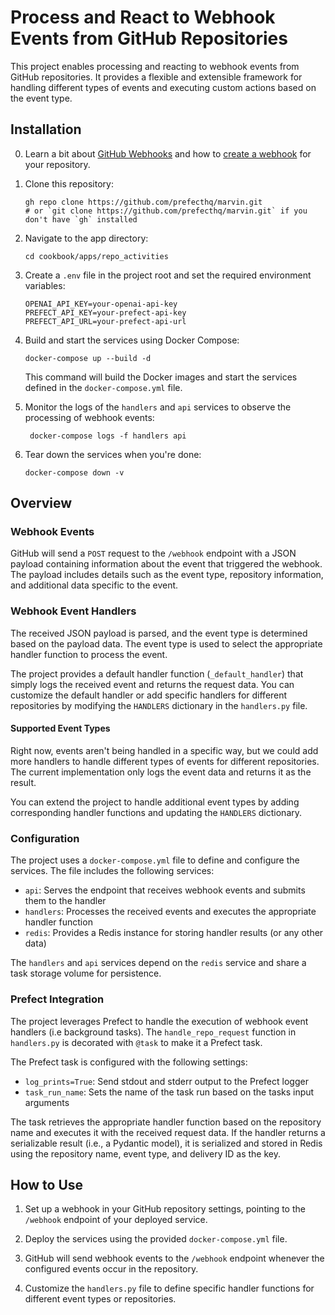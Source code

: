 # Process and React to Webhook Events from GitHub Repositories

This project enables processing and reacting to webhook events from GitHub repositories. It provides a flexible and extensible framework for handling different types of events and executing custom actions based on the event type.

## Installation

0. Learn a bit about [GitHub Webhooks](https://docs.github.com/en/developers/webhooks-and-events/webhooks) and how to [create a webhook](https://docs.github.com/en/developers/webhooks-and-events/webhooks/creating-webhooks) for your repository.

1. Clone this repository:
   ```
   gh repo clone https://github.com/prefecthq/marvin.git
   # or `git clone https://github.com/prefecthq/marvin.git` if you don't have `gh` installed
   ```

2. Navigate to the app directory:
   ```
   cd cookbook/apps/repo_activities
   ```

3. Create a `.env` file in the project root and set the required environment variables:
   ```
   OPENAI_API_KEY=your-openai-api-key
   PREFECT_API_KEY=your-prefect-api-key
   PREFECT_API_URL=your-prefect-api-url
   ```

4. Build and start the services using Docker Compose:
   ```
   docker-compose up --build -d
   ```

   This command will build the Docker images and start the services defined in the `docker-compose.yml` file.

5. Monitor the logs of the `handlers` and `api` services to observe the processing of webhook events:
   ```
    docker-compose logs -f handlers api
   ```

6. Tear down the services when you're done:
   ```
   docker-compose down -v
   ```

## Overview

### Webhook Events

GitHub will send a `POST` request to the `/webhook` endpoint with a JSON payload containing information about the event that triggered the webhook. The payload includes details such as the event type, repository information, and additional data specific to the event.

### Webhook Event Handlers

The received JSON payload is parsed, and the event type is determined based on the payload data. The event type is used to select the appropriate handler function to process the event.

The project provides a default handler function (`_default_handler`) that simply logs the received event and returns the request data. You can customize the default handler or add specific handlers for different repositories by modifying the `HANDLERS` dictionary in the `handlers.py` file.

#### Supported Event Types

Right now, events aren't being handled in a specific way, but we could add more handlers to handle different types of events for different repositories. The current implementation only logs the event data and returns it as the result.

You can extend the project to handle additional event types by adding corresponding handler functions and updating the `HANDLERS` dictionary.

### Configuration

The project uses a `docker-compose.yml` file to define and configure the services. The file includes the following services:

- `api`: Serves the endpoint that receives webhook events and submits them to the handler
- `handlers`: Processes the received events and executes the appropriate handler function
- `redis`: Provides a Redis instance for storing handler results (or any other data)

The `handlers` and `api` services depend on the `redis` service and share a task storage volume for persistence.

### Prefect Integration

The project leverages Prefect to handle the execution of webhook event handlers (i.e background tasks). The `handle_repo_request` function in `handlers.py` is decorated with `@task` to make it a Prefect task.

The Prefect task is configured with the following settings:
- `log_prints=True`: Send stdout and stderr output to the Prefect logger
- `task_run_name`: Sets the name of the task run based on the tasks input arguments

The task retrieves the appropriate handler function based on the repository name and executes it with the received request data. If the handler returns a serializable result (i.e., a Pydantic model), it is serialized and stored in Redis using the repository name, event type, and delivery ID as the key.

## How to Use

1. Set up a webhook in your GitHub repository settings, pointing to the `/webhook` endpoint of your deployed service.

2. Deploy the services using the provided `docker-compose.yml` file.

3. GitHub will send webhook events to the `/webhook` endpoint whenever the configured events occur in the repository.

4. Customize the `handlers.py` file to define specific handler functions for different event types or repositories.